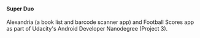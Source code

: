 #### Super Duo

Alexandria (a book list and barcode scanner app) and Football Scores app as part of Udacity's Android Developer Nanodegree (Project 3).
